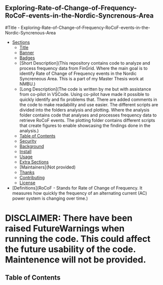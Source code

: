 ## Exploring-Rate-of-Change-of-Frequency-RoCoF-events-in-the-Nordic-Syncrenous-Area

#Title - Exploring-Rate-of-Change-of-Frequency-RoCoF-events-in-the-Nordic-Syncrenous-Area


- [Sections](#sections)
  - [Title](#Title)
  - [Banner](#banner)
  - [Badges](#badges)
  - [Short Description](This repository contains code to analyze and process frequency data from FinGrid. Where the main goal is to identify Rate of Change of Frequency events in the Nordic Syncreneous Area. This is a part of my Master Thesis work at NMBU.)
  - [Long Description](The code is written by me but with assistance from co-pilot in VSCode. Using co-pilot have made it possible to quickly identify and fix problems that. There are added comments in the code to make readability and use easier. The different scripts are divided into the folders analysis and plotting. Where the analysis folder contains code that analyses and processes frequency data to retrieve RoCoF events. The plotting folder contains different scripts that create figures to enable showcasing the findings done in the analysis.)
  - [Table of Contents](#table-of-contents-1)
  - [Security](#security)
  - [Background](#background)
  - [Install](#install)
  - [Usage](#usage)
  - [Extra Sections](#extra-sections)
  - [Maintainers](Not provided)
  - [Thanks](#thanks)
  - [Contributing](#contributing)
  - [License](#license)
- [Definitions](RoCoF - Stands for Rate of Change of Frequency. It measures how quickly the frequency of an alternating current (AC) power system is changing over time.)

# DISCLAIMER: There have been raised FutureWarnings when running the code. This could affect the future usability of the code. Maintenence will not be provided.
## Table of Contents
